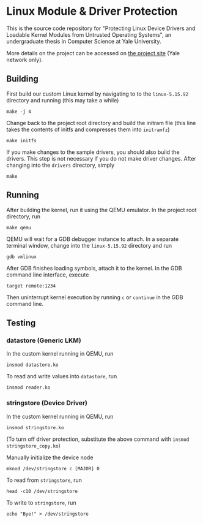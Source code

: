 # Linux Module & Driver Protection

This is the source code repository for "Protecting Linux Device Drivers and Loadable Kernel Modules from Untrusted Operating Systems", an undergraduate thesis in Computer Science at Yale University.

More details on the project can be accessed on [the project site](https://zoo.cs.yale.edu/classes/cs490/23-24a/wang.tiger.jw2723/) (Yale network only).

## Building

First build our custom Linux kernel by navigating to to the `linux-5.15.92` directory and running (this may take a while)
```
make -j 4
```

Change back to the project root directory and build the initram file (this line takes the contents of initfs and compresses them into `initramfz`)
```
make initfs
```

If you make changes to the sample drivers, you should also build the drivers. This step is not necessary if you do not make driver changes. After changing into the `drivers` directory, simply
```
make
```

## Running

After building the kernel, run it using the QEMU emulator. In the project root directory, run
```
make qemu
```

QEMU will wait for a GDB debugger instance to attach. In a separate terminal window, change into the `linux-5.15.92` directory and run
```
gdb vmlinux
```

After GDB finishes loading symbols, attach it to the kernel. In the GDB command line interface, execute
```
target remote:1234
```

Then uninterrupt kernel execution by running `c` or `continue` in the GDB command line.

## Testing

### datastore (Generic LKM)

In the custom kernel running in QEMU, run
```
insmod datastore.ko
```

To read and write values into `datastore`, run
```
insmod reader.ko
```

### stringstore (Device Driver)

In the custom kernel running in QEMU, run
```
insmod stringstore.ko
```

(To turn off driver protection, substitute the above command with `insmod stringstore_copy.ko`)

Manually initialize the device node
```
mknod /dev/stringstore c [MAJOR] 0
```

To read from `stringstore`, run
```
head -c10 /dev/stringstore
```

To write to `stringstore`, run
```
echo "Bye!" > /dev/stringstore
```
